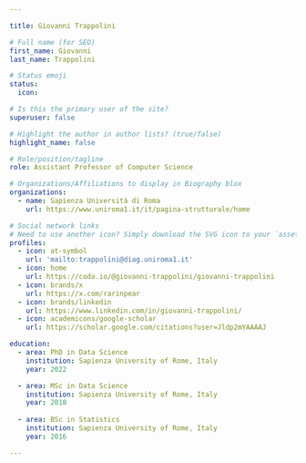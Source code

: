 ```yaml
---

title: Giovanni Trappolini

# Full name (for SEO)
first_name: Giovanni 
last_name: Trappolini

# Status emoji
status:
  icon: 

# Is this the primary user of the site?
superuser: false

# Highlight the author in author lists? (true/false)
highlight_name: false

# Role/position/tagline
role: Assistant Professor of Computer Science

# Organizations/Affiliations to display in Biography blox
organizations:
  - name: Sapienza Università di Roma
    url: https://www.uniroma1.it/it/pagina-strutturale/home

# Social network links
# Need to use another icon? Simply download the SVG icon to your `assets/media/icons/` folder.
profiles:
  - icon: at-symbol
    url: 'mailto:trappolini@diag.uniroma1.it'
  - icon: home
    url: https://coda.io/@giovanni-trappolini/giovanni-trappolini 
  - icon: brands/x
    url: https://x.com/rarinpear
  - icon: brands/linkedin
    url: https://www.linkedin.com/in/giovanni-trappolini/
  - icon: academicons/google-scholar
    url: https://scholar.google.com/citations?user=Jldp2mYAAAAJ

education:
  - area: PhD in Data Science
    institution: Sapienza University of Rome, Italy
    year: 2022

  - area: MSc in Data Science
    institution: Sapienza University of Rome, Italy
    year: 2018
  
  - area: BSc in Statistics
    institution: Sapienza University of Rome, Italy
    year: 2016

---
```



